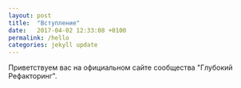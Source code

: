 ```yaml
---
layout: post
title:  "Вступление"
date:   2017-04-02 12:33:08 +0100
permalink: /hello
categories: jekyll update
---
```


Приветствуем вас на официальном сайте сообщества "Глубокий Рефакторинг".
